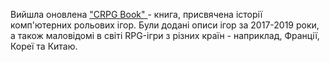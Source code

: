 Вийшла оновлена ["CRPG Book" ](https://crpgbook.wordpress.com/) - книга, присвячена історії комп'ютерних рольових ігор. Були додані описи ігор за 2017-2019 роки, а також маловідомі в світі RPG-ігри з різних країн - наприклад, Франції, Кореї та Китаю.
